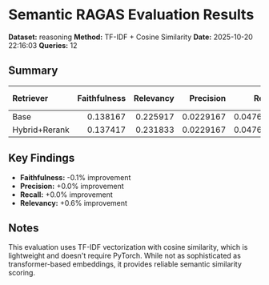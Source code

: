 # Semantic RAGAS Evaluation Results

**Dataset:** reasoning
**Method:** TF-IDF + Cosine Similarity
**Date:** 2025-10-20 22:16:03
**Queries:** 12

## Summary

| Retriever     |   Faithfulness |   Relevancy |   Precision |    Recall |   Queries | Dataset   | Δ Faithfulness   | Δ Relevancy   | Δ Precision   | Δ Recall   |
|:--------------|---------------:|------------:|------------:|----------:|----------:|:----------|:-----------------|:--------------|:--------------|:-----------|
| Base          |       0.138167 |    0.225917 |   0.0229167 | 0.0476667 |        12 | reasoning |                  |               |               |            |
| Hybrid+Rerank |       0.137417 |    0.231833 |   0.0229167 | 0.0476667 |        12 | reasoning | -0.1%            | +0.6%         | +0.0%         | +0.0%      |

## Key Findings

- **Faithfulness:** -0.1% improvement
- **Precision:** +0.0% improvement
- **Recall:** +0.0% improvement
- **Relevancy:** +0.6% improvement

## Notes

This evaluation uses TF-IDF vectorization with cosine similarity, which is lightweight and doesn't require PyTorch. While not as sophisticated as transformer-based embeddings, it provides reliable semantic similarity scoring.
